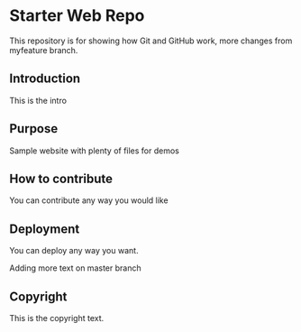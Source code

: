 # Starter Web Repo

This repository is for showing how Git and GitHub work,
more changes from myfeature branch.

## Introduction

This is the intro

## Purpose

Sample website with plenty of files for demos

## How to contribute

You can contribute any way you would like

## Deployment

You can deploy any way you want.

Adding more text on master branch

## Copyright

This is the copyright text.